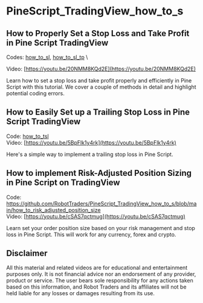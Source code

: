 # PineScript_TradingView_how_to_s


How to Properly Set a Stop Loss and Take Profit in Pine Script TradingView
-------------
Codes: [how_to_sl](https://github.com/RobotTraders/PineScript_TradingView_how_to_s/blob/main/how_to_sl), 
[how_to_sl_tp](https://github.com/RobotTraders/PineScript_TradingView_how_to_s/blob/main/how_to_sl_tp) \

Video: [https://youtu.be/20NMM8KQd2E](https://youtu.be/20NMM8KQd2E)

Learn how to set a stop loss and take profit properly and efficiently in Pine Script with this tutorial. We cover a couple of methods in detail and highlight potential coding errors. 


How to Easily Set up a Trailing Stop Loss in Pine Script TradingView
-------------
Code: [how_to_tsl](https://github.com/RobotTraders/PineScript_TradingView_how_to_s/blob/main/how_to_tsl) \
Video: [https://youtu.be/5BpFlk1y4rk](https://youtu.be/5BpFlk1y4rk)

Here's a simple way to implement a trailing stop loss in Pine Script.


How to implement Risk-Adjusted Position Sizing in Pine Script on TradingView
-------------
Code: https://github.com/RobotTraders/PineScript_TradingView_how_to_s/blob/main/how_to_risk_adjusted_position_size \
Video: [https://youtu.be/cSAS7qctmug](https://youtu.be/cSAS7qctmug)

Learn set your order position size based on your risk management and stop loss in Pine Script. This will work for any currency, forex and crypto.


Disclaimer
-------------
All this material and related videos are for educational and entertainment purposes only. It is not financial advice nor an endorsement of any provider, product or service. The user bears sole responsibility for any actions taken based on this information, and Robot Traders and its affiliates will not be held liable for any losses or damages resulting from its use. 
